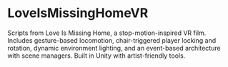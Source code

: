 # LoveIsMissingHomeVR
Scripts from Love Is Missing Home, a stop-motion-inspired VR film. Includes gesture-based locomotion, chair-triggered player locking and rotation, dynamic environment lighting, and an event-based architecture with scene managers. Built in Unity with artist-friendly tools.

